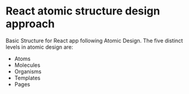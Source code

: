 # React atomic structure design approach

Basic Structure for React app following Atomic Design. The five distinct levels in atomic design are:

+ Atoms
+ Molecules
+ Organisms
+ Templates
+ Pages
